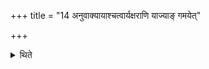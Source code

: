 +++
title = "14 अनुवाक्यायाश्चत्वार्यक्षराणि याज्याङ् गमयेत्"

+++

<details><summary>थिते</summary>

14. He should cause the (last) four syllables of invitatory verse to go to the offering verses. 
</details>
